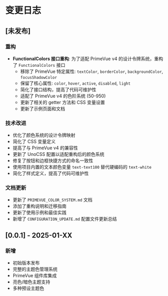 <!--
  @copyright Copyright (c) 2025 chichuang
  @license 自定义商业限制许可证
  @description cc-admin-primevue 企业级后台管理框架 - 更新日志

  本文件受版权保护，商业使用需要授权。
  联系方式: https://github.com/ichichuang/cc-admin-homepage/issues

  This file is protected by copyright. Commercial use requires authorization.
  Contact: https://github.com/ichichuang/cc-admin-homepage/issues
-->

# 变更日志

## [未发布]

### 重构

- **FunctionalColors 接口重构**: 为了适配 PrimeVue v4 的设计令牌系统，重构了 `FunctionalColors` 接口
  - 移除了 PrimeVue 特定属性: `textColor`, `borderColor`, `backgroundColor`, `focusShadowColor`
  - 保留了核心属性: `color`, `hover`, `active`, `disabled`, `light`
  - 简化了接口结构，提高了代码可维护性
  - 适配了 PrimeVue v4 的色阶系统 (50-950)
  - 更新了相关的 getter 方法和 CSS 变量设置
  - 更新了示例页面和文档

### 技术改进

- 优化了颜色系统的设计令牌映射
- 简化了 CSS 变量定义
- 提高了与 PrimeVue v4 的兼容性
- 更新了 UnoCSS 配置以适配重构后的颜色系统
- 修复了按钮和边框快捷方式的命名一致性
- 使用项目内置的文本颜色变量 `text-text100` 替代硬编码的 `text-white`
- 简化了样式定义，提高了代码可维护性

### 文档更新

- 更新了 `PRIMEVUE_COLOR_SYSTEM.md` 文档
- 添加了重构说明和迁移指南
- 更新了使用示例和最佳实践
- 新增了 `CONFIGURATION_UPDATE.md` 配置文件更新总结

## [0.0.1] - 2025-01-XX

### 新增

- 初始版本发布
- 完整的主题色管理系统
- PrimeVue 组件库集成
- 亮色/暗色主题支持
- 多种预设主题色
